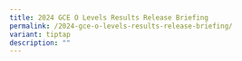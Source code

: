 ```yaml
---
title: 2024 GCE O Levels Results Release Briefing
permalink: /2024-gce-o-levels-results-release-briefing/
variant: tiptap
description: ""
---
```

<p></p>